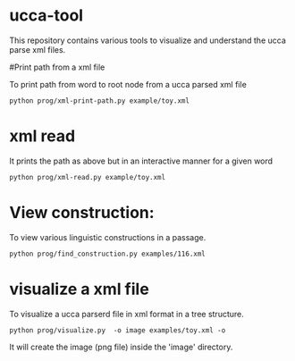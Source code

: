 # ucca-tool

This repository contains various tools to visualize and understand the ucca parse xml files.

#Print path from a xml file

To print path from word to root node from a ucca parsed xml file

```
python prog/xml-print-path.py example/toy.xml
```
# xml read 

It prints the path as above but in an interactive manner for a given word
```
python prog/xml-read.py example/toy.xml
```


# View construction:

To view various linguistic constructions in a passage.

```
python prog/find_construction.py examples/116.xml
```


# visualize a xml file

To visualize a ucca parserd file in xml format in a tree structure.

```
python prog/visualize.py  -o image examples/toy.xml -o 
```

It will create the image (png file) inside the 'image' directory.







